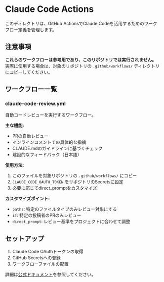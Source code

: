 # Claude Code Actions

このディレクトリは、GitHub ActionsでClaude Codeを活用するためのワークフロー定義を管理します。

## 注意事項

**これらのワークフローは参考用であり、このリポジトリでは実行されません。**
実際に使用する場合は、対象のリポジトリの `.github/workflows/` ディレクトリにコピーしてください。

## ワークフロー一覧

### claude-code-review.yml

自動コードレビューを実行するワークフロー。

**主な機能:**
- PRの自動レビュー
- インラインコメントでの具体的な指摘
- CLAUDE.mdのガイドラインに基づくチェック
- 建設的なフィードバック（日本語）

**使用方法:**
1. このファイルを対象リポジトリの `.github/workflows/` にコピー
2. `CLAUDE_CODE_OAUTH_TOKEN` をリポジトリのSecretsに設定
3. 必要に応じてdirect_promptをカスタマイズ

**カスタマイズポイント:**
- `paths`: 特定のファイルタイプのみレビュー対象にする
- `if`: 特定の投稿者のPRのみレビュー
- `direct_prompt`: レビュー基準をプロジェクトに合わせて調整

## セットアップ

1. Claude Code OAuthトークンの取得
2. GitHub Secretsへの登録
3. ワークフローファイルの配置

詳細は[公式ドキュメント](https://docs.anthropic.com/en/docs/claude-code/github-actions)を参照してください。
